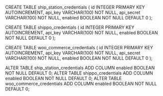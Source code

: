 CREATE TABLE ship_station_credentials (
    id INTEGER PRIMARY KEY AUTOINCREMENT,
    api_key VARCHAR(100) NOT NULL,
    api_secret VARCHAR(100) NOT NULL,
    enabled BOOLEAN NOT NULL DEFAULT 0
);

CREATE TABLE shippo_credentials (
    id INTEGER PRIMARY KEY AUTOINCREMENT,
    api_key VARCHAR(100) NOT NULL,
    enabled BOOLEAN NOT NULL DEFAULT 0
);

CREATE TABLE woo_commerce_credentials (
    id INTEGER PRIMARY KEY AUTOINCREMENT,
    api_key VARCHAR(100) NOT NULL,
    api_secret VARCHAR(100) NOT NULL,
    enabled BOOLEAN NOT NULL DEFAULT 0
);



ALTER TABLE ship_station_credentials ADD COLUMN enabled BOOLEAN NOT NULL DEFAULT 0;
ALTER TABLE shippo_credentials ADD COLUMN enabled BOOLEAN NOT NULL DEFAULT 0;
ALTER TABLE woo_commerce_credentials ADD COLUMN enabled BOOLEAN NOT NULL DEFAULT 0;